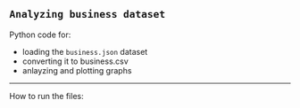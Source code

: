 ## `Analyzing business dataset`

Python code for:
- loading the `business.json` dataset
- converting it to business.csv
- anlayzing and plotting graphs

---

How to run the files:
